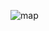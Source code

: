 ![map](https://user-images.githubusercontent.com/121509754/221966090-402ed482-6c07-4014-8ec5-041bcb59f7d5.png)
